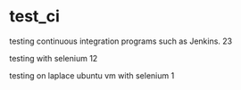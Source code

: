 # test_ci
testing continuous integration  programs such as Jenkins.
23

testing with selenium
12

testing on laplace ubuntu vm with selenium
1